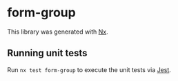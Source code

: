 # form-group

This library was generated with [Nx](https://nx.dev).

## Running unit tests

Run `nx test form-group` to execute the unit tests via [Jest](https://jestjs.io).
